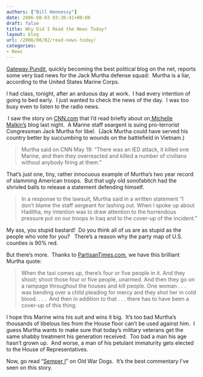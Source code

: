 ```yaml
---
authors: ["Bill Hennessy"]
date: 2006-08-03 03:36:41+00:00
draft: false
title: Why Did I Read the News Today?
layout: blog
url: /2006/08/02/read-news-today/
categories:
- News
---
```


[Gateway Pundit](https://web.archive.org/web/20061031063153/https://gatewaypundit.blogspot.com/2006/08/murtha-is-caught-lying-about-his-cold.html), quickly becoming the best political blog on the net, reports some very bad news for the Jack Murtha defense squad:  Murtha is a liar, according to the United States Marine Corps.

I had class, tonight, after an arduous day at work.  I had every intention of going to bed early.  I just wanted to check the news of the day.  I was too busy even to listen to the radio news.



 I saw the story on [CNN.com](https://web.archive.org/web/20061031063153/https://www.cnn.com/2006/POLITICS/08/02/haditha.suit/index.html) that I’d read briefly about on[ Michelle Malkin’s](https://web.archive.org/web/20061031063153/https://michellemalkin.com/archives/005653.htm) blog last night.  A Marine staff seargent is suing pro-terrorist Congressman Jack Murtha for libel.  (Jack Murtha could have served his country better by succumbing to wounds on the battlefield in Vietnam.)



> Murtha said on CNN May 19: “There was an IED attack, it killed one Marine, and then they overreacted and killed a number of civilians without anybody firing at them.”



That’s just one, tiny, rather innocuous example of Murtha’s two year record of slamming American troops.  But that ugly old sonofabitch had the shrivled balls to release a statement defending himself.



> In a response to the lawsuit, Murtha said in a written statement “I don’t blame the staff sergeant for lashing out. When I spoke up about Haditha, my intention was to draw attention to the horrendous pressure put on our troops in Iraq and to the cover-up of the incident.”



My ass, you stupid bastard!  Do you think all of us are as stupid as the people who vote for you?   There’s a reason why the party map of U.S. counties is 90% red.

But there’s more.  Thanks to [PartisanTimes.com](https://web.archive.org/web/20061031063153/https://partisantimes.typepad.com/partisan_times/2006/08/marine_corps_st.html), we have this brilliant Murtha quote:



> When the taxi comes up, there’s four or five people in it. And they shoot; shoot those four or five people, unarmed. And then they go on a rampage throughout the houses and kill people. One woman . . . was bending over a child pleading for mercy and they shot her in cold blood. . . .  And then in addition to that . . . there has to have been a cover-up of this thing.



I hope this Marine wins his suit and wins it big.  It’s too bad Murtha’s thousands of libelous lies from the House floor can’t be used against him.  I guess Murtha wants to make sure that today’s military veterans get the same shabby treatment his generation received.  Too bad a man his age hasn’t grown up.  And worse, a man of his petulant immaturity gets elected to the House of Representatives.

Now, go read “[Semper I](https://web.archive.org/web/20061031063153/https://www.oldwardogs.us/2006/07/semper_i.html)” on Old War Dogs.  It’s the best commentary I’ve seen on this story.
